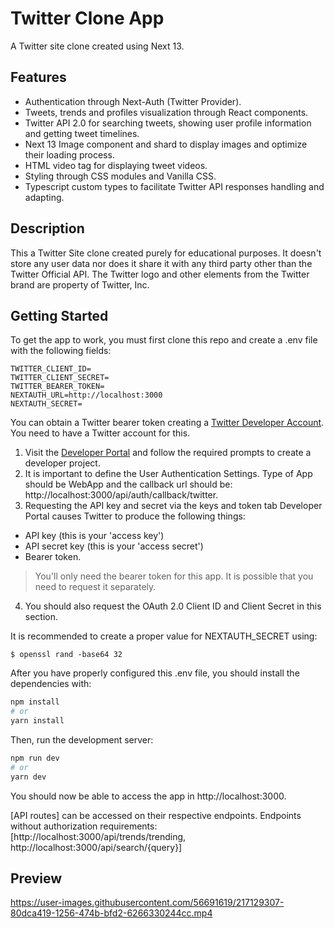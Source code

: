 # Twitter Clone App

A Twitter site clone created using Next 13. 

## Features

* Authentication through Next-Auth (Twitter Provider).
* Tweets, trends and profiles visualization through React components.
* Twitter API 2.0 for searching tweets, showing user profile information and getting tweet timelines.
* Next 13 Image component and shard to display images and optimize their loading process.
* HTML video tag for displaying tweet videos.
* Styling through CSS modules and Vanilla CSS.
* Typescript custom types to facilitate Twitter API responses handling and adapting.

## Description

This a Twitter Site clone created purely for educational purposes. It doesn't store any user data nor does it share it with any third party other than the Twitter Official API. The Twitter logo and other elements from the Twitter brand are property of Twitter, Inc.

## Getting Started

To get the app to work, you must first clone this repo and create a .env file with the following fields:

```
TWITTER_CLIENT_ID=
TWITTER_CLIENT_SECRET=
TWITTER_BEARER_TOKEN=
NEXTAUTH_URL=http://localhost:3000
NEXTAUTH_SECRET=
```

You can obtain a Twitter bearer token creating a [Twitter Developer Account](https://developer.twitter.com). You need to have a Twitter account for this.
1. Visit the [Developer Portal](developer.twitter.com/apps) and follow the required prompts to create a developer project. 
2. It is important to define the User Authentication Settings. Type of App should be WebApp and the callback url should be: http://localhost:3000/api/auth/callback/twitter.
3. Requesting the API key and secret via the keys and token tab Developer Portal causes Twitter to produce the following things:
* API key (this is your 'access key')
* API secret key (this is your 'access secret')
* Bearer token.
> You'll only need the bearer token for this app. It is possible that you need to request it separately.
4. You should also request the OAuth 2.0 Client ID and Client Secret in this section.

It is recommended to create a proper value for NEXTAUTH_SECRET using:

```
$ openssl rand -base64 32
```

After you have properly configured this .env file, you should install the dependencies with:

```bash
npm install
# or
yarn install
```

Then, run the development server:

```bash
npm run dev
# or
yarn dev
```

You should now be able to access the app in http://localhost:3000.

[API routes] can be accessed on their respective endpoints. Endpoints without authorization requirements: [http://localhost:3000/api/trends/trending, http://localhost:3000/api/search/{query}]

## Preview

https://user-images.githubusercontent.com/56691619/217129307-80dca419-1256-474b-bfd2-6266330244cc.mp4
